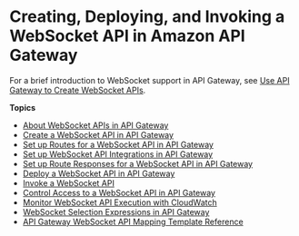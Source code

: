# Creating, Deploying, and Invoking a WebSocket API in Amazon API Gateway<a name="apigateway-websocket-api"></a>

For a brief introduction to WebSocket support in API Gateway, see [Use API Gateway to Create WebSocket APIs](welcome.md#api-gateway-overview-websocket)\.

**Topics**
+ [About WebSocket APIs in API Gateway](apigateway-websocket-api-overview.md)
+ [Create a WebSocket API in API Gateway](apigateway-websocket-api-create-empty-api.md)
+ [Set up Routes for a WebSocket API in API Gateway](apigateway-websocket-api-routes.md)
+ [Set up WebSocket API Integrations in API Gateway](apigateway-websocket-api-integrations.md)
+ [Set up Route Responses for a WebSocket API in API Gateway](apigateway-websocket-api-route-response.md)
+ [Deploy a WebSocket API in API Gateway](apigateway-set-up-websocket-deployment.md)
+ [Invoke a WebSocket API](apigateway-how-to-call-websocket-api.md)
+ [Control Access to a WebSocket API in API Gateway](apigateway-websocket-api-control-access.md)
+ [Monitor WebSocket API Execution with CloudWatch](apigateway-websocket-api-logging.md)
+ [WebSocket Selection Expressions in API Gateway](apigateway-websocket-api-selection-expressions.md)
+ [API Gateway WebSocket API Mapping Template Reference](apigateway-websocket-api-mapping-template-reference.md)